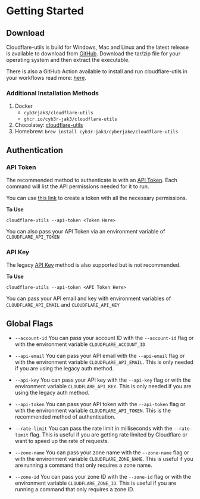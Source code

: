 # Getting Started

## Download

Cloudflare-utils is build for Windows, Mac and Linux and the latest release is available to download from [GitHub](https://github.com/Cyb3r-Jak3/cloudflare-utils/releases/latest). Download the tar/zip file for your operating system and then extract the executable.

There is also a GitHub Action available to install and run cloudflare-utils in your workflows read more: [here](./github-actions.md).

### Additional Installation Methods

1. Docker
    - `cyb3rjak3/cloudflare-utils`
    - `ghcr.io/cyb3r-jak3/cloudflare-utils`
2. Chocolatey: [cloudflare-utils](https://community.chocolatey.org/packages/cloudflare-utils)
3. Homebrew: `brew install cyb3r-jak3/cyberjake/cloudflare-utils`

## Authentication

### API Token

The recommended method to authenticate is with an [API Token](https://developers.cloudflare.com/api/tokens/create/). Each command will list the API permissions needed for it to run.

You can use [this link](https://dash.cloudflare.com/profile/api-tokens?permissionGroupKeys=%5B%7B%22key%22%3A%22account_rule_lists%22%2C%22type%22%3A%22edit%22%7D%2C%7B%22key%22%3A%22argotunnel%22%2C%22type%22%3A%22read%22%7D%2C%7B%22key%22%3A%22dns%22%2C%22type%22%3A%22edit%22%7D%2C%7B%22key%22%3A%22page%22%2C%22type%22%3A%22edit%22%7D%5D&name=Cloudflare+Utils&accountId=*&zoneId=all) to create a token with all the necessary permissions.

**To Use**

`cloudflare-utils --api-token <Token Here>`

You can also pass your API Token via an environment variable of `CLOUDFLARE_API_TOKEN`

### API Key

The legacy [API Key](https://developers.cloudflare.com/api/keys/) method is also supported but is not recommended.

**To Use**

`cloudflare-utils --api-token <API Token Here>`

You can pass your API email and key with environment variables of `CLOUDFLARE_API_EMAIL` and `CLOUDFLARE_API_KEY`

## Global Flags

- `--account-id`
  You can pass your account ID with the `--account-id` flag or with the environment variable `CLOUDFLARE_ACCOUNT_ID`

- `--api-email`
  You can pass your API email with the `--api-email` flag or with the environment variable `CLOUDFLARE_API_EMAIL`. This is only needed if you are using the legacy auth method.

- `--api-key`
  You can pass your API key with the `--api-key` flag or with the environment variable `CLOUDFLARE_API_KEY`. This is only needed if you are using the legacy auth method.

- `--api-token`
  You can pass your API token with the `--api-token` flag or with the environment variable `CLOUDFLARE_API_TOKEN`. This is the recommended method of authentication.

- `--rate-limit`
  You can pass the rate limit in milliseconds with the `--rate-limit` flag. This is useful if you are getting rate limited by Cloudflare or want to speed up the rate of requests.

- `--zone-name`
  You can pass your zone name with the `--zone-name` flag or with the environment variable `CLOUDFLARE_ZONE_NAME`. This is useful if you are running a command that only requires a zone name.

- `--zone-id`
  You can pass your zone ID with the `--zone-id` flag or with the environment variable `CLOUDFLARE_ZONE_ID`. This is useful if you are running a command that only requires a zone ID.